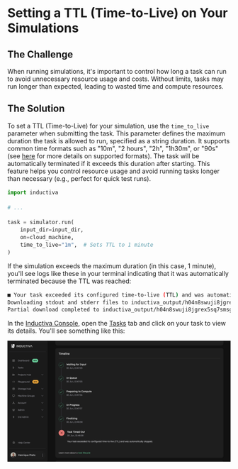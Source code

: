 # Setting a TTL (Time-to-Live) on Your Simulations

## The Challenge

When running simulations, it's important to control how long a task can run to avoid
unnecessary resource usage and costs. Without limits, tasks may run longer than expected,
leading to wasted time and compute resources.

## The Solution

To set a TTL (Time-to-Live) for your simulation, use the `time_to_live` parameter when 
submitting the task. This parameter defines the maximum duration the task is allowed to 
run, specified as a string duration. It supports common time formats such as "10m", 
"2 hours", "2h", "1h30m", or "90s" (see 
[here](https://github.com/onegreyonewhite/pytimeparse2#pytimeparse2-time-expression-parser)
for more details on supported formats). The task will be automatically terminated if it
exceeds this duration after starting. This feature helps you control resource usage and
avoid running tasks longer than necessary (e.g., perfect for quick test runs).

```python
import inductiva

# ...

task = simulator.run(
    input_dir=input_dir,
    on=cloud_machine,
    time_to_live="1m",  # Sets TTL to 1 minute
)
```

If the simulation exceeds the maximum duration (in this case, 1 minute), you'll see logs 
like these in your terminal indicating that it was automatically terminated because the 
TTL was reached:

```bash
■ Your task exceeded its configured time-to-live (TTL) and was automatically stopped.
Downloading stdout and stderr files to inductiva_output/h04n8swuji8jgrex5sq7smsg2/outputs...
Partial download completed to inductiva_output/h04n8swuji8jgrex5sq7smsg2/outputs.
```

In the [Inductiva Console](https://console.inductiva.ai/dashboard), open the 
[Tasks](https://console.inductiva.ai/tasks) tab and click on your task to view its details. 
You'll see something like this:

![TTL task details in Console](static/console-ttl.png)
